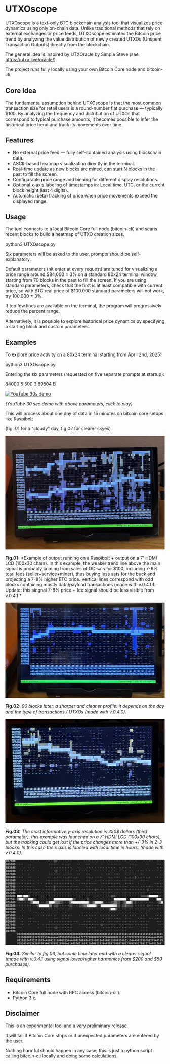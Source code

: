 # UTXOscope
UTXOscope is a text-only BTC blockchain analysis tool that visualizes price dynamics using only on-chain data.
Unlike traditional methods that rely on external exchanges or price feeds, UTXOscope estimates the Bitcoin price trend by analyzing the value distribution of newly created UTXOs (Unspent Transaction Outputs) directly from the blockchain.

The general idea is inspired by UTXOracle by Simple Steve (see https://utxo.live/oracle/). 

The  project runs fully locally using your own Bitcoin Core node and bitcoin-cli.

## Core Idea
The fundamental assumption behind UTXOscope is that the most common transaction size for retail users is a round-number fiat purchase — typically $100.
By analyzing the frequency and distribution of UTXOs that correspond to typical purchase amounts, it becomes possible to infer the historical price trend and track its movements over time.

## Features
- No external price feed — fully self-contained analysis using blockchain data.
- ASCII-based heatmap visualization directly in the terminal.
- Real-time update as new blocks are mined, can start N blocks in the past to fill the screen.
- Configurable price range and binning for different display resolutions.
- Optional x-axis labeling of timestamps in: Local time, UTC, or the current block height (last 4 digits).
- Automatic (beta) tracking of price when price movements exceed the displayed range.

## Usage
The tool connects to a local Bitcoin Core full node (bitcoin-cli) and scans recent blocks to build a heatmap of UTXO creation sizes.

python3 UTXOscope.py

Six parameters will be asked to the user, prompts should be self-explanatory.

Default parameters (hit enter at every request) are tuned for visualizing a price range around \$84,000 ± 3% on a standard 80x24 terminal window, starting from 70 blocks in the past to fill the screen. If you are using standard parameters, check that the first is at least compatible with current price, so with BTC real price of \$100.000 standard parameters will not work, try 100.000 ± 3%.

If too few lines are available on the terminal, the program will progressively reduce the percent range. 

Alternatively, it is possible to explore historical price dynamics by specifying a starting block and custom parameters.

## Examples
To explore price activity on a 80x24 terminal starting from April 2nd, 2025:

python3 UTXOscope.py 

Entering the six parameters (requested on five separate prompts at startup):

84000 5 500 3 89504 B

[![YouTube 30s demo](https://img.youtube.com/vi/meTtSqal6y8/hqdefault.jpg)](https://youtu.be/meTtSqal6y8)

*(YouTube 30 sec demo with above parameters, click to play)*

This will process about one day of data in 15 minutes on bitcoin core setups like Raspibolt

(fig. 01 for a "cloudy" day, fig 02  for clearer skyes)

![Example of output running on a Raspibolt + output on a 7' HDMI LCD](fig01b.jpg)

**Fig.01:** *Example of output running on a Raspibolt + output on a 7' HDMI LCD (100x30 chars). In this example, the weaker trend line above the main signal is probably coming from sales of OC sats for \$100, including 7-8% total fees (seller+service+miner), thus buying less sats for the buck and projecting a 7-8% higher BTC price. Vertical lines correspond with odd blocks containing mostly data/payload transactions (made with v.0.4.0). Update: this singnal 7-8% price + fee signal should be less visible from v.0.4.1 *

![Example of output running on a Raspibolt + output on a 7' HDMI LCD](fig02.jpg)

**Fig.02:** *90 blocks later, a sharper and cleaner profile: it depends on the day and the type of transactions / UTXOs (made with v.0.4.0).*

![Example of output running on a Raspibolt + output on a 7' HDMI LCD](fig03.jpg)

**Fig.03:** *The most informative y-axis resolution is 250$ dollars (third parameter), this example was launched on a 7' HDMI LCD (100x30 chars), but the tracking could get lost if the price changes more than +/-3% in 2-3 blocks. In this case the x axis is labeled with local time in hours. (made with v.0.4.0).*

![Example of output running on a Raspibolt + output on a 7' HDMI LCD](fig04.jpg)

**Fig.04:** *Similar to fig.03, but some time later and with a clearer signal (made with v.0.4.1 using signal lower/higher harmonics from $200 and $50 purchases).*

## Requirements
- Bitcoin Core full node with RPC access (bitcoin-cli).
- Python 3.x.

## Disclaimer
This is an experimental tool and a very preliminary release.

It will fail if Bitcoin Core stops or if unexpected parameters are entered by the user.

Nothing harmful should happen in any case, this is just a python script calling bitcoin-cli locally and doing some calculations.

